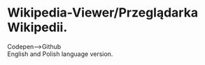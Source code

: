 # Wikipedia-Viewer/Przeglądarka Wikipedii.
Codepen-->Github
<br>
English and Polish language version.
